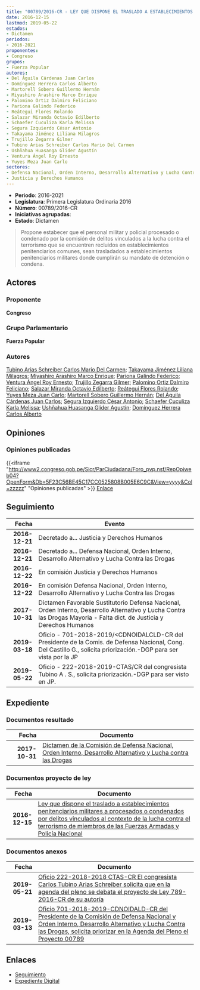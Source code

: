 ```yaml
---
title: "00789/2016-CR - LEY QUE DISPONE EL TRASLADO A ESTABLECIMIENTOS PENITENCIARIOS MILITARES A PROCESADOS O CONDENADOS POR DELITOS VINCULADOS AL CONTEXTO DE LA LUCHA CONTRA EL TERRORISMO DE MIEMBROS DE LAS FUERZAS ARMADAS Y POLICÍA NACIONAL"
date: 2016-12-15
lastmod: 2019-05-22
estados:
- Dictamen
periodos:
- 2016-2021
proponentes:
- Congreso
grupos:
- Fuerza Popular
autores:
- Del Águila Cárdenas Juan Carlos
- Domínguez Herrera Carlos Alberto
- Martorell Sobero Guillermo Hernán
- Miyashiro Arashiro Marco Enrique
- Palomino Ortiz Dalmiro Feliciano
- Pariona Galindo Federico
- Reátegui Flores Rolando
- Salazar Miranda Octavio Edilberto
- Schaefer Cuculiza Karla Melissa
- Segura Izquierdo César Antonio
- Takayama Jiménez Liliana Milagros
- Trujillo Zegarra Gilmer
- Tubino Arias Schreiber Carlos Mario Del Carmen
- Ushñahua Huasanga Glider Agustín
- Ventura Ángel Roy Ernesto
- Yuyes Meza Juan Carlo
sectores:
- Defensa Nacional, Orden Interno, Desarrollo Alternativo y Lucha Contra las Drogas
- Justicia y Derechos Humanos
---
```

- **Periodo**: 2016-2021
- **Legislatura**: Primera Legislatura Ordinaria 2016
- **Número**: 00789/2016-CR
- **Iniciativas agrupadas**: 
- **Estado**: Dictamen

> Propone estabecer que el personal militar y policial procesado o condenado por la comisión de delitos vinculados a la lucha contra el terrorismo que se encuentren recluidos en establecimientos penitenciarios comunes, sean trasladados a establecimientos penitenciarios militares donde cumplirán su mandato de detención o condena.


## Actores

### Proponente

**Congreso**

### Grupo Parlamentario

**Fuerza Popular**

### Autores

[Tubino Arias Schreiber Carlos Mario Del Carmen](mailto:mailto:ctubino@congreso.gob.pe); [Takayama Jiménez Liliana Milagros](mailto:mailto:ltakayama@congreso.gob.pe); [Miyashiro Arashiro Marco Enrique](mailto:mailto:mmiyashiro@congreso.gob.pe); [Pariona Galindo Federico](mailto:mailto:fpariona@congreso.gob.pe); [Ventura Ángel Roy Ernesto](mailto:mailto:rventura@congreso.gob.pe); [Trujillo Zegarra Gilmer](mailto:mailto:gtrujilloz@congreso.gob.pe); [Palomino Ortiz Dalmiro Feliciano](mailto:mailto:dfpalomino@congreso.gob.pe); [Salazar Miranda Octavio Edilberto](mailto:mailto:osalazar@congreso.gob.pe); [Reátegui Flores Rolando](mailto:mailto:rreategui@congreso.gob.pe); [Yuyes Meza Juan Carlo](mailto:mailto:jyuyes@congreso.gob.pe); [Martorell Sobero Guillermo Hernán](mailto:mailto:gmartorell@congreso.gob.pe); [Del Águila Cárdenas Juan Carlos](mailto:mailto:jdelaguila@congreso.gob.pe); [Segura Izquierdo César Antonio](mailto:mailto:csegura@congreso.gob.pe); [Schaefer Cuculiza Karla Melissa](mailto:mailto:kschaefer@congreso.gob.pe); [Ushñahua Huasanga Glider Agustín](mailto:mailto:gushnahua@congreso.gob.pe); [Domínguez Herrera Carlos Alberto](mailto:mailto:cdominguez@congreso.gob.pe)

## Opiniones

### Opiniones publicadas

{{<iframe "http://www2.congreso.gob.pe/Sicr/ParCiudadana/Foro_pvp.nsf/RepOpiweb04?OpenForm&Db=5F23C56BE45C17CC0525808B005E6C9C&View=yyyy&Col=zzzzz" "Opiniones publicadas" >}}
[Enlace](http://www2.congreso.gob.pe/Sicr/ParCiudadana/Foro_pvp.nsf/RepOpiweb04?OpenForm&Db=5F23C56BE45C17CC0525808B005E6C9C&View=yyyy&Col=zzzzz)


## Seguimiento

| Fecha | Evento |
|------:|--------|
| **2016-12-21** | Decretado a... Justicia y Derechos Humanos |
| **2016-12-21** | Decretado a... Defensa Nacional, Orden Interno, Desarrollo Alternativo y Lucha Contra las Drogas |
| **2016-12-22** | En comisión Justicia y Derechos Humanos |
| **2016-12-22** | En comisión Defensa Nacional, Orden Interno, Desarrollo Alternativo y Lucha Contra las Drogas |
| **2017-10-31** | Dictamen Favorable Sustitutorio Defensa Nacional, Orden Interno, Desarrollo Alternativo y Lucha Contra las Drogas Mayoria - Falta dict. de Justicia y Derechos Humanos |
| **2019-03-18** | Oficio - 701-2018-2019/<CDNOIDALCLD-CR del Presidente de la Comis. de Defensa Nacional, Cong. Del Castillo G., solicita priorización.-DGP para ser vista por la JP |
| **2019-05-22** | Oficio - 222-2018-2019-CTAS/CR del congresista Tubino A . S., solicita priorización.-DGP para ser visto en JP. |

## Expediente

### Documentos resultado

| Fecha | Documento |
|------:|-----------|
| **2017-10-31** | [Dictamen de la Comisión de Defensa Nacional, Orden Interno, Desarrollo Alternativo y Lucha contra las Drogas](http://www.leyes.congreso.gob.pe/Documentos/2016_2021/Dictamenes/Proyectos_de_Ley/00789DC07MAY20171031.pdf) |

### Documentos proyecto de ley

| Fecha | Documento |
|------:|-----------|
| **2016-12-15** | [Ley que dispone el traslado a establecimientos penitenciarios militares a procesados o condenados por delitos vinculados al contexto de la lucha contra el terrorismo de miembros de las Fuerzas Armadas y Policía Nacional](http://www.leyes.congreso.gob.pe/Documentos/2016_2021/Proyectos_de_Ley_y_de_Resoluciones_Legislativas/PL0078920161215.pdf) |

### Documentos anexos

| Fecha | Documento |
|------:|-----------|
| **2019-05-21** | [Oficio 222-2018-2018 CTAS-CR El congresista Carlos Tubino Arias Schreiber solicita que en la agenda del pleno se debata el proyecto de Ley 789-2016-CR de su autoría](http://www.leyes.congreso.gob.pe/Documentos/2016_2021/Oficios/Congresistas/OFICIO-222-2018-2019-CTAS-CR.pdf) |
| **2019-03-13** | [Oficio 701-2018-2019-CDNOIDALD-CR del Presidente de la Comisión de Defensa Nacional y Orden Interno, Desarrollo Alternativo y Lucha Contra las Drogas, solicita priorizar en la Agenda del Pleno el Proyecto 00789](http://www.leyes.congreso.gob.pe/Documentos/2016_2021/Oficios/Comisiones_Ordinarias/OFICIO-701-2018-2019-CDNOIDALD-CR.pdf) |

## Enlaces

- [Seguimiento](http://www2.congreso.gob.pe/Sicr/TraDocEstProc/CLProLey2016.nsf/f7fff46988ca05b1052578e100829cc7/11c8c3e4f8b181890525808b00586453?OpenDocument)
- [Expediente Digital](http://www2.congreso.gob.pe/Sicr/TraDocEstProc/Expvirt_2011.nsf/visbusqptramdoc1621/00789?opendocument)

